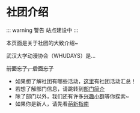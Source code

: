 # 社团介绍

::: warning 警告
站点建设中
:::

本页面是关于社团的大致介绍~

武汉大学动漫协会（WHUDAYS）是...

~~前面忘了，后面忘了~~

- 如果想了解社团有哪些活动，[这里](/activity/)有社团活动汇总！
- 若想了解部门信息，请跳转到[部门简介](/department/)
- 除了部门以外，我们还有许多[兴趣小群](/group/)等你探索~
- 如果你是新人，请先看[萌新指南](/about/newbie-guide/2024/)